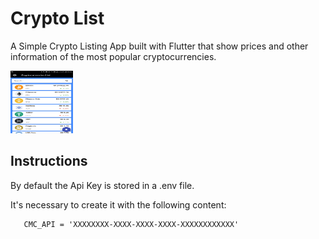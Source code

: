 # Crypto List

A Simple Crypto Listing App built with Flutter that show prices and other information of the most popular cryptocurrencies.


<img src="crypto_app_screenshot.jpeg" width="100" height="100">

## Instructions

By default the Api Key is stored in a .env file.


It's necessary to create it with the following content:
```dotenv
   CMC_API = 'XXXXXXXX-XXXX-XXXX-XXXX-XXXXXXXXXXXX'
   ```
